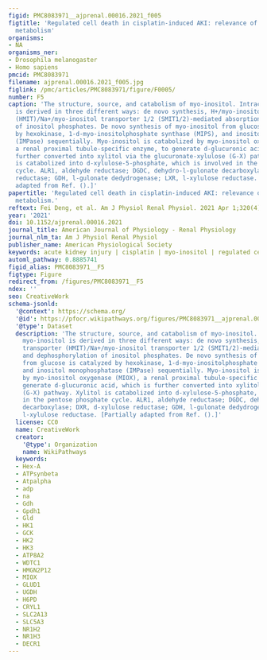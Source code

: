```yaml
---
figid: PMC8083971__ajprenal.00016.2021_f005
figtitle: 'Regulated cell death in cisplatin-induced AKI: relevance of myo-inositol
  metabolism'
organisms:
- NA
organisms_ner:
- Drosophila melanogaster
- Homo sapiens
pmcid: PMC8083971
filename: ajprenal.00016.2021_f005.jpg
figlink: /pmc/articles/PMC8083971/figure/F0005/
number: F5
caption: 'The structure, source, and catabolism of myo-inositol. Intracellular myo-inositol
  is derived in three different ways: de novo synthesis, H+/myo-inositol transporter
  (HMIT)/Na+/myo-inositol transporter 1/2 (SMIT1/2)-mediated absorption, and dephosphorylation
  of inositol phosphates. De novo synthesis of myo-inositol from glucose is catalyzed
  by hexokinase, 1-d-myo-inositolphosphate synthase (MIPS), and inositol monophosphatase
  (IMPase) sequentially. Myo-inositol is catabolized by myo-inositol oxygenase (MIOX),
  a renal proximal tubule-specific enzyme, to generate d-glucuronic acid, which is
  further converted into xylitol via the glucuronate-xylulose (G-X) pathway. Xylitol
  is catabolized into d-xylulose-5-phosphate, which is involved in the pentose phosphate
  cycle. ALR1, aldehyde reductase; DGDC, dehydro-l-gulonate decarboxylase; DXR, d-xylulose
  reductase; GDH, l-gulonate dedydrogenase; LXR, l-xylulose reductase. [Partially
  adapted from Ref. ().]'
papertitle: 'Regulated cell death in cisplatin-induced AKI: relevance of myo-inositol
  metabolism.'
reftext: Fei Deng, et al. Am J Physiol Renal Physiol. 2021 Apr 1;320(4):F578-F595.
year: '2021'
doi: 10.1152/ajprenal.00016.2021
journal_title: American Journal of Physiology - Renal Physiology
journal_nlm_ta: Am J Physiol Renal Physiol
publisher_name: American Physiological Society
keywords: acute kidney injury | cisplatin | myo-inositol | regulated cell death
automl_pathway: 0.8885741
figid_alias: PMC8083971__F5
figtype: Figure
redirect_from: /figures/PMC8083971__F5
ndex: ''
seo: CreativeWork
schema-jsonld:
  '@context': https://schema.org/
  '@id': https://pfocr.wikipathways.org/figures/PMC8083971__ajprenal.00016.2021_f005.html
  '@type': Dataset
  description: 'The structure, source, and catabolism of myo-inositol. Intracellular
    myo-inositol is derived in three different ways: de novo synthesis, H+/myo-inositol
    transporter (HMIT)/Na+/myo-inositol transporter 1/2 (SMIT1/2)-mediated absorption,
    and dephosphorylation of inositol phosphates. De novo synthesis of myo-inositol
    from glucose is catalyzed by hexokinase, 1-d-myo-inositolphosphate synthase (MIPS),
    and inositol monophosphatase (IMPase) sequentially. Myo-inositol is catabolized
    by myo-inositol oxygenase (MIOX), a renal proximal tubule-specific enzyme, to
    generate d-glucuronic acid, which is further converted into xylitol via the glucuronate-xylulose
    (G-X) pathway. Xylitol is catabolized into d-xylulose-5-phosphate, which is involved
    in the pentose phosphate cycle. ALR1, aldehyde reductase; DGDC, dehydro-l-gulonate
    decarboxylase; DXR, d-xylulose reductase; GDH, l-gulonate dedydrogenase; LXR,
    l-xylulose reductase. [Partially adapted from Ref. ().]'
  license: CC0
  name: CreativeWork
  creator:
    '@type': Organization
    name: WikiPathways
  keywords:
  - Hex-A
  - ATPsynbeta
  - Atpalpha
  - adp
  - na
  - Gdh
  - Gpdh1
  - Gld
  - HK1
  - GCK
  - HK2
  - HK3
  - ATP8A2
  - WDTC1
  - HMGN2P12
  - MIOX
  - GLUD1
  - UGDH
  - H6PD
  - CRYL1
  - SLC2A13
  - SLC5A3
  - NR1H2
  - NR1H3
  - DECR1
---
```

